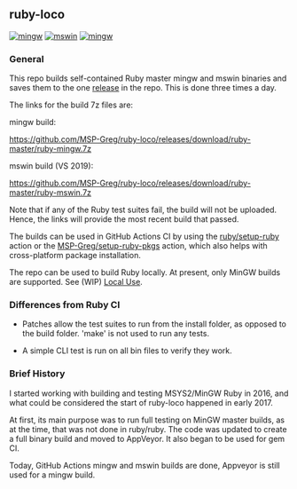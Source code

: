 ## ruby-loco

[![mingw](https://github.com/MSP-Greg/ruby-loco/workflows/mingw/badge.svg)](https://github.com/MSP-Greg/ruby-loco/actions?query=workflow%3Amingw)
[![mswin](https://github.com/MSP-Greg/ruby-loco/workflows/mswin/badge.svg)](https://github.com/MSP-Greg/ruby-loco/actions?query=workflow%3Amswin)
[![mingw](https://ci.appveyor.com/api/projects/status/0gif1tjb4lmtoro0?svg=true)](https://ci.appveyor.com/project/MSP-Greg/ruby-loco)

### General

This repo builds self-contained Ruby master mingw and mswin binaries and saves them to the one [release](https://github.com/MSP-Greg/ruby-loco/releases/tag/ruby-master) in the repo.  This is done three times a day.

The links for the build 7z files are:

mingw build:

https://github.com/MSP-Greg/ruby-loco/releases/download/ruby-master/ruby-mingw.7z

mswin build (VS 2019):

https://github.com/MSP-Greg/ruby-loco/releases/download/ruby-master/ruby-mswin.7z

Note that if any of the Ruby test suites fail, the build will not be uploaded.  Hence, the links will provide the most recent build that passed.

The builds can be used in GitHub Actions CI by using the [ruby/setup-ruby](https://github.com/ruby/setup-ruby/blob/master/README.md) action or the [MSP-Greg/setup-ruby-pkgs](https://github.com/MSP-Greg/setup-ruby-pkgs/blob/master/README.md) action, which also helps with cross-platform package installation.

The repo can be used to build Ruby locally.  At present, only MinGW builds are supported.  See (WIP) [Local Use](https://github.com/MSP-Greg/ruby-loco/blob/master/Local-Use.md).

### Differences from Ruby CI

* Patches allow the test suites to run from the install folder, as opposed to the build folder.  'make' is not used to run any tests.

* A simple CLI test is run on all bin files to verify they work.

### Brief History

I started working with building and testing MSYS2/MinGW Ruby in 2016, and what could be considered the start of ruby-loco happened in early 2017.

At first, its main purpose was to run full testing on MinGW master builds, as at the time, that was not done in ruby/ruby.  The code was updated to create a full binary build and moved to AppVeyor.  It also began to be used for gem CI.

Today, GitHub Actions mingw and mswin builds are done, Appveyor is still used for a mingw build. 
